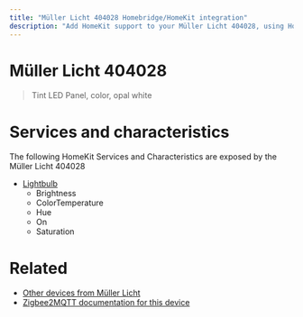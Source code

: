```yaml
---
title: "Müller Licht 404028 Homebridge/HomeKit integration"
description: "Add HomeKit support to your Müller Licht 404028, using Homebridge, Zigbee2MQTT and homebridge-z2m."
---
```

<!---
This file has been GENERATED using src/docgen/docgen.ts
DO NOT EDIT THIS FILE MANUALLY!
-->
# Müller Licht 404028
> Tint LED Panel, color, opal white


# Services and characteristics
The following HomeKit Services and Characteristics are exposed by
the Müller Licht 404028

* [Lightbulb](../../light.md)
  * Brightness
  * ColorTemperature
  * Hue
  * On
  * Saturation


# Related
* [Other devices from Müller Licht](../index.md#müller_licht)
* [Zigbee2MQTT documentation for this device](https://www.zigbee2mqtt.io/devices/404028.html)